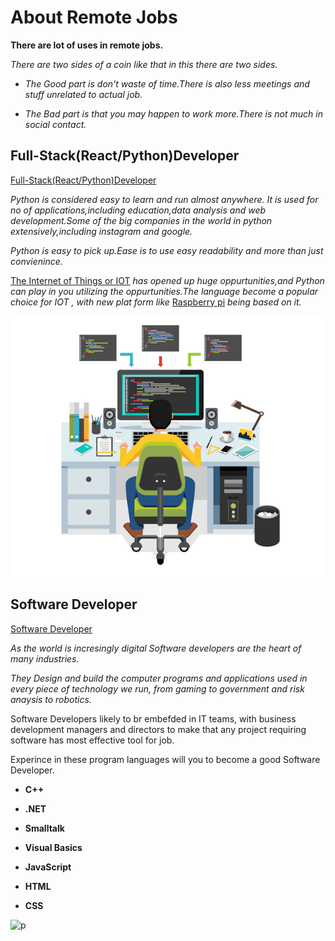 <!-- Heading -->
<!-- blackquotes -->
# About  Remote Jobs
<!-- bold -->
<!-- italic --> 
 **There are lot of uses in  remote jobs.**

 *There are two sides of a coin like that in this there are two sides.*

* *The Good part is don't waste of time.There is also less meetings and stuff unrelated to actual job.*

* *The Bad part is that you may happen to work more.There is not much in social contact.*

## Full-Stack(React/Python)Developer
<!-- links -->
[Full-Stack(React/Python)Developer](https://remote.com/jobs/full-stack-react-python-developer-d00475fe-5e45-4bb1-a042-3d8f512c9202)

*Python is considered easy to learn and run almost anywhere. It is used for no of applications,including education,data analysis and web development.Some of the big companies in the world in python extensively,including instagram and google.*


*Python is easy to pick up.Ease is to use easy readability and more than just convienince.*

<!-- links -->
[The Internet of Things or IOT](https://www.educba.com/iot-applications/) *has opened up huge oppurtunities,and Python can play in you utilizing the oppurtunities.The language become a popular choice for IOT , with new plat form like* [Raspberry pi](https://www.educba.com/raspberry-pi-with-a-mix-of-python/) *being based on it.*

<!-- images -->
![](All-You-Ever-Wanted-to-Know-about-Low-Code-App-Developer-Magazine_zwo2wpz6.jpg)


## Software Developer

[Software Developer](https://remote.com/jobs/-denver-co-full-time-onsite-remote-ok--aec635e0-a0e9-436c-9e89-51a69cece43e)

*As the  world is incresingly digital Software developers are the heart of many industries.*

*They Design and build the computer programs and applications used in every piece of  technology we run, from gaming to government  and risk anaysis to robotics.*

Software Developers likely to br embefded in IT teams, with business development managers and directors to make that any project requiring software has most effective tool for job.

Experince in these program languages will you to become a good Software Developer.

* **C++**

* **.NET**

*  **Smalltalk**

*  **Visual Basics**

*  **JavaScript**

*  **HTML**

*  **CSS**

![p](https://www.bing.com/images/search?view=detailV2&id=F0CBEAB99DA1971DAF4AF97C753E2C8B261C9C84&thid=OIP.fXvVrO045IOlUqtjJgfX5wHaH6&exph=1390&expw=1300&q=all+you+ever+wantedto+know+about+low+code+app+develper&selectedindex=6&ajaxhist=0&vt=0&eim=1&ccid=fXvVrO04&simid=607989084508587083&mediaurl=http%3A%2F%2Fthumbs.dreamstime.com%2Fz%2Fweb-development-concept-webdesign-interface-elements-creative-process-tools-design-designer-website-60499982.jpg&pivotparams=insightsToken%3Dccid_3gRX3Cfx*mid_05C4D5023E097B44063EA25D07BDA54DEB2D0747*simid_607987976433438280*thid_OIP.3gRX3Cfxi83wZcfRf6v78gHaH6&iss=VSI&sim=11)

